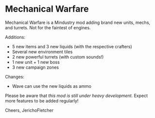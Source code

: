 # Mechanical Warfare
Mechanical Warfare is a Mindustry mod adding brand new units, mechs, and turrets. Not for the faintest of engines.

Additions:
- 5 new items and 3 new liquids (with the respective crafters)
- Several new environment tiles
- 2 new powerful turrets (with custom sounds!)
- 1 new unit + 1 new boss
- 3 new campaign zones

Changes:
- Wave can use the new liquids as ammo

Please be aware that _this mod is still under heavy development._ Expect more features to be added regularly!

Cheers,
JerichoFletcher
